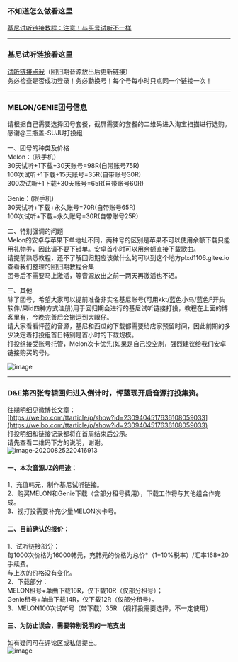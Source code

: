 ### 不知道怎么做看这里
[基尼试听链接教程：注意！与买号试听不一样](https://plxd1106.gitee.io/2020/08/12/%E5%9F%BA%E5%B0%BC%E8%AF%95%E5%90%AC%E9%93%BE%E6%8E%A5%E6%95%99%E7%A8%8B.html)

****
### 基尼试听链接看这里
[试听链接点我](https://shimo.im/docs/pVXKxWpdcY88PrYJ)（回归期音源放出后更新链接）  
务必检查是否成功登录！务必勤换号！每个号每小时只点同一个链接一次！

****
### MELON/GENIE团号信息
请根据自己需要选择团号套餐，截屏需要的套餐的二维码进入淘宝扫描进行选购。  
感谢@三瓶盖-SUJU打投组    
  
一、团号的种类及价格  
Melon：（限手机）  
30天试听+1下载+30天账号=98R(自带账号75R)    
100次试听+1下载+15天账号=35R(自带账号30R)    
300次试听+1下载+30天账号=65R(自带账号60R)    

Genie：(限手机)  
30天试听+下载+永久账号=70R(自带账号65R)  
100次试听+下载+永久账号=30R(自带账号25R)  

二、特别强调的问题  
Melon的安卓与苹果下单地址不同，两种号的区别是苹果不可以使用余额下载只能用礼物券，因此请不要下错单。安卓首小时可以用余额直接下载歌曲。  
请提前熟悉教程，还不了解回归期应该做什么的可以到这个地方plxd1106.gitee.io 查看我们整理的回归期教程合集  
团号后不需要马上激活，等音源放出之前一两天再激活也不迟。  
  
三、其他  
除了团号，希望大家可以提前准备非实名基尼账号(可用kkt/蓝色小鸟/蓝色F开头软件/果id四种方式注册)用于回归期会进行的基尼试听链接打投，教程在上面的博客里有，今晚完善后会搬运到大眼仔。  
请大家看看怦蓝的音源，基尼和西瓜的下载都需要给店家预留时间，因此前期的多少决定着打投组首日特别是首小时的下载规模。  
打投组接受账号托管，Melon次卡优先(如果是自己没空刷，强烈建议给我们安卓链接购买的号)。  

![image](https://pic-1300267894.cos.ap-nanjing.myqcloud.com/image-20200825215734683.png)

****

### D&E第四张专辑回归进入倒计时，怦蓝现开启音源打投集资。
往期明细见微博长文章：  
[https://weibo.com/ttarticle/p/show?id=2309404517636108059033](https://weibo.com/ttarticle/p/show?id=2309404517636108059033)  
打投明细和链接记录都将在首周结束后公示。    
请先查看二维码下方的说明，谢谢。    
![image-20200825220416913](https://pic-1300267894.cos.ap-nanjing.myqcloud.com/image-20200825220416913.png)


#### 一、本次音源JZ的用途：
1、充值韩元，制作基尼试听链接。  
2、购买MELON和Genie下载（含部分租号费用），下载工作将与其他组合作完成。  
3、视打投需要补充少量MELON次卡号。  

#### 二、目前确认的报价：
1、试听链接部分：  
每1000次价格为16000韩元，充韩元的价格为总价*（1+10%税率）/汇率168+20手续费。  
与上次的价格没有变化。  
2、下载部分：  
MELON租号+单曲下载16R，仅下载10R（仅部分租号）；  
Genie租号+单曲下载14R，仅下载12R（仅部分租号）。  
3、MELON100次试听号（带下载）35R （视打投需要选择，不一定使用） 


#### 三、为防止误会，需要特别说明的一笔支出
如有疑问可在评论区或私信提出。  
![image](https://s1.ax1x.com/2020/08/23/dweyGD.png)








